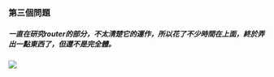 ### 第三個問題

##### 一直在研究router的部分，不太清楚它的運作，所以花了不少時間在上面，終於弄出一點東西了，但還不是完全體。

![](https://i.imgur.com/vqgfnwO.png)
